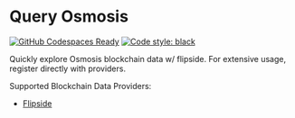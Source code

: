 # Query Osmosis

[![GitHub Codespaces Ready](https://img.shields.io/badge/GitHub%20Codespaces-Ready-green)](https://github.com/features/codespaces)
[![Code style: black](https://img.shields.io/badge/Code%20style-black-000000.svg)](https://github.com/psf/black)

Quickly explore Osmosis blockchain data w/ flipside. For extensive usage, register directly with providers.

Supported Blockchain Data Providers:
* [Flipside](https://flipsidecrypto.xyz/)
